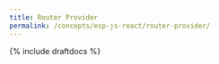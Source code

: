 ```yaml
---
title: Router Provider
permalink: /concepts/esp-js-react/router-provider/
---
```


{% include draftdocs %}

